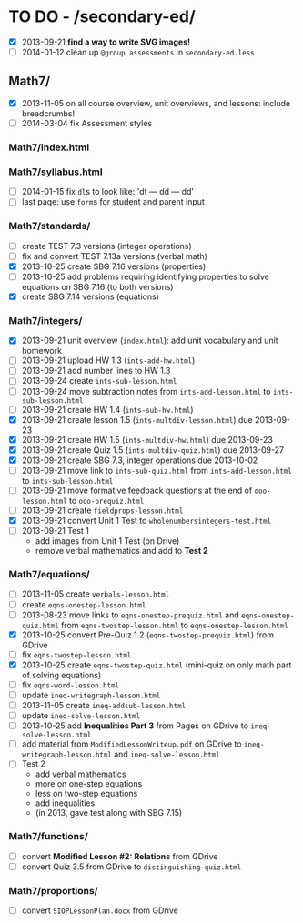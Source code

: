 # TO DO - /secondary-ed/ #

- [x] 2013-09-21 **find a way to write SVG images!**
- [ ] 2014-01-12 clean up `@group assessments` in `secondary-ed.less`

## Math7/ ##
- [x] 2013-11-05 on all course overview, unit overviews, and lessons: include breadcrumbs!
- [ ] 2014-03-04 fix Assessment styles

### Math7/index.html ###

### Math7/syllabus.html ###
- [ ] 2014-01-15 fix `dl`s to look like: 'dt — dd — dd'
- [ ] last page: use `form`s for student and parent input

### Math7/standards/ ###
- [ ] create TEST 7.3 versions (integer operations)
- [ ] fix and convert TEST 7.13a versions (verbal math)
- [x] 2013-10-25 create SBG 7.16 versions (properties)
- [ ] 2013-10-25 add problems requiring identifying properties to solve equations on SBG 7.16 (to both versions)
- [x] create SBG 7.14 versions (equations)

### Math7/integers/ ###
- [x] 2013-09-21 unit overview (`index.html`): add unit vocabulary and unit homework
- [ ] 2013-09-21 upload HW 1.3 (`ints-add-hw.html`)
- [ ] 2013-09-21 add number lines to HW 1.3
- [ ] 2013-09-24 create `ints-sub-lesson.html`
- [ ] 2013-09-24 move subtraction notes from `ints-add-lesson.html` to `ints-sub-lesson.html`
- [ ] 2013-09-21 create HW 1.4 (`ints-sub-hw.html`)
- [x] 2013-09-21 create lesson 1.5 (`ints-multdiv-lesson.html`) due 2013-09-23
- [x] 2013-09-21 create HW 1.5 (`ints-multdiv-hw.html`) due 2013-09-23
- [x] 2013-09-21 create Quiz 1.5 (`ints-multdiv-quiz.html`) due 2013-09-27
- [x] 2013-09-21 create SBG 7.3, integer operations due 2013-10-02
- [ ] 2013-09-21 move link to `ints-sub-quiz.html` from `ints-add-lesson.html` to `ints-sub-lesson.html`
- [ ] 2013-09-21 move formative feedback questions at the end of `ooo-lesson.html` to `ooo-prequiz.html`
- [ ] 2013-09-21 create `fieldprops-lesson.html`
- [x] 2013-09-21 convert Unit 1 Test to `wholenumbersintegers-test.html`
- [ ] 2013-09-21 Test 1
	- add images from Unit 1 Test (on Drive)
	- remove verbal mathematics and add to **Test 2**

### Math7/equations/ ###
- [ ] 2013-11-05 create `verbals-lesson.html`
- [ ] create `eqns-onestep-lesson.html`
- [ ] 2013-08-23 move links to `eqns-onestep-prequiz.html` and `eqns-onestep-quiz.html` from `eqns-twostep-lesson.html` to `eqns-onestep-lesson.html`
- [x] 2013-10-25 convert Pre-Quiz 1.2 (`eqns-twostep-prequiz.html`) from GDrive
- [ ] fix `eqns-twostep-lesson.html`
- [x] 2013-10-25 create `eqns-twostep-quiz.html` (mini-quiz on only math part of solving equations)
- [ ] fix `eqns-word-lesson.html`
- [ ] update `ineq-writegraph-lesson.html`
- [ ] 2013-11-05 create `ineq-addsub-lesson.html`
- [ ] update `ineq-solve-lesson.html`
- [ ] 2013-10-25 add **Inequalities Part 3** from Pages on GDrive to `ineq-solve-lesson.html`
- [ ] add material from `ModifiedLessonWriteup.pdf` on GDrive to `ineq-writegraph-lesson.html` and `ineq-solve-lesson.html`
- [ ] Test 2
	- add verbal mathematics
	- more on one-step equations
	- less on two-step equations
	- add inequalities
	- (in 2013, gave test along with SBG 7.15)

### Math7/functions/ ###
- [ ] convert **Modified Lesson #2: Relations** from GDrive
- [ ] convert Quiz 3.5 from GDrive to `distinguishing-quiz.html`

### Math7/proportions/ ###
- [ ] convert `SIOPLessonPlan.docx` from GDrive
